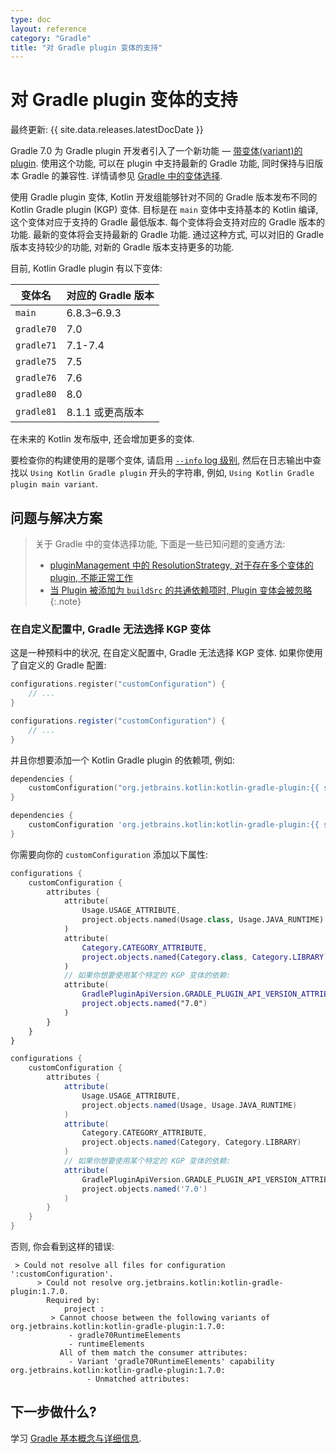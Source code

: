 ```yaml
---
type: doc
layout: reference
category: "Gradle"
title: "对 Gradle plugin 变体的支持"
---
```


# 对 Gradle plugin 变体的支持

最终更新: {{ site.data.releases.latestDocDate }}

Gradle 7.0 为 Gradle plugin 开发者引入了一个新功能
— [带变体(variant)的 plugin](https://docs.gradle.org/7.0/userguide/implementing_gradle_plugins.html#plugin-with-variants).
使用这个功能, 可以在 plugin 中支持最新的 Gradle 功能, 同时保持与旧版本 Gradle 的兼容性. 
详情请参见 [Gradle 中的变体选择](https://docs.gradle.org/current/userguide/variant_model.html).

使用 Gradle plugin 变体, Kotlin 开发组能够针对不同的 Gradle 版本发布不同的 Kotlin Gradle plugin (KGP) 变体. 
目标是在 `main` 变体中支持基本的 Kotlin 编译, 这个变体对应于支持的 Gradle 最低版本.
每个变体将会支持对应的 Gradle 版本的功能. 最新的变体将会支持最新的 Gradle 功能.
通过这种方式, 可以对旧的 Gradle 版本支持较少的功能, 对新的 Gradle 版本支持更多的功能.

目前, Kotlin Gradle plugin 有以下变体:

| 变体名        | 对应的 Gradle 版本 |
|------------|---------------|
| `main`     | 6.8.3–6.9.3   |
| `gradle70` | 7.0           |
| `gradle71` | 7.1-7.4       |
| `gradle75` | 7.5           |
| `gradle76` | 7.6           |
| `gradle80` | 8.0           |
| `gradle81` | 8.1.1 或更高版本   |

在未来的 Kotlin 发布版中, 还会增加更多的变体.

要检查你的构建使用的是哪个变体, 请启用
[`--info` log 级别](https://docs.gradle.org/current/userguide/logging.html#sec:choosing_a_log_level),
然后在日志输出中查找以 `Using Kotlin Gradle plugin` 开头的字符串, 例如, `Using Kotlin Gradle plugin main variant`.

## 问题与解决方案

> 关于 Gradle 中的变体选择功能, 下面是一些已知问题的变通方法:
> * [pluginManagement 中的 ResolutionStrategy, 对于存在多个变体的 plugin, 不能正常工作 ](https://github.com/gradle/gradle/issues/20545)
> * [当 Plugin 被添加为 `buildSrc` 的共通依赖项时, Plugin 变体会被忽略](https://github.com/gradle/gradle/issues/20847)
{:.note}

### 在自定义配置中, Gradle 无法选择 KGP 变体

这是一种预料中的状况, 在自定义配置中, Gradle 无法选择 KGP 变体.
如果你使用了自定义的 Gradle 配置:

<div class="multi-language-sample" data-lang="kotlin">
<div class="sample" markdown="1" mode="kotlin" theme="idea" data-lang="kotlin" data-highlight-only>

```kotlin
configurations.register("customConfiguration") {
    // ...
}
```

</div>
</div>

<div class="multi-language-sample" data-lang="groovy">
<div class="sample" markdown="1" mode="groovy" theme="idea" data-lang="groovy">

```groovy
configurations.register("customConfiguration") {
    // ...
}
```

</div>
</div>

并且你想要添加一个 Kotlin Gradle plugin 的依赖项, 例如:

<div class="multi-language-sample" data-lang="kotlin">
<div class="sample" markdown="1" mode="kotlin" theme="idea" data-lang="kotlin" data-highlight-only>

```kotlin
dependencies {
    customConfiguration("org.jetbrains.kotlin:kotlin-gradle-plugin:{{ site.data.releases.latest.version }}")
}
```

</div>
</div>

<div class="multi-language-sample" data-lang="groovy">
<div class="sample" markdown="1" mode="groovy" theme="idea" data-lang="groovy">

```groovy
dependencies {
    customConfiguration 'org.jetbrains.kotlin:kotlin-gradle-plugin:{{ site.data.releases.latest.version }}'
}
```

</div>
</div>

你需要向你的 `customConfiguration` 添加以下属性:

<div class="multi-language-sample" data-lang="kotlin">
<div class="sample" markdown="1" mode="kotlin" theme="idea" data-lang="kotlin" data-highlight-only>

```kotlin
configurations {
    customConfiguration {
        attributes {
            attribute(
                Usage.USAGE_ATTRIBUTE,
                project.objects.named(Usage.class, Usage.JAVA_RUNTIME)
            )
            attribute(
                Category.CATEGORY_ATTRIBUTE,
                project.objects.named(Category.class, Category.LIBRARY)
            )
            // 如果你想要使用某个特定的 KGP 变体的依赖:
            attribute(
                GradlePluginApiVersion.GRADLE_PLUGIN_API_VERSION_ATTRIBUTE,
                project.objects.named("7.0")
            )
        }
    }
}
```

</div>
</div>

<div class="multi-language-sample" data-lang="groovy">
<div class="sample" markdown="1" mode="groovy" theme="idea" data-lang="groovy">

```groovy
configurations {
    customConfiguration {
        attributes {
            attribute(
                Usage.USAGE_ATTRIBUTE,
                project.objects.named(Usage, Usage.JAVA_RUNTIME)
            )
            attribute(
                Category.CATEGORY_ATTRIBUTE,
                project.objects.named(Category, Category.LIBRARY)
            )
            // 如果你想要使用某个特定的 KGP 变体的依赖:
            attribute(
                GradlePluginApiVersion.GRADLE_PLUGIN_API_VERSION_ATTRIBUTE,
                project.objects.named('7.0')
            )
        }
    }
}
```

</div>
</div>

否则, 你会看到这样的错误:

```none
 > Could not resolve all files for configuration ':customConfiguration'.
      > Could not resolve org.jetbrains.kotlin:kotlin-gradle-plugin:1.7.0.
        Required by:
            project :
         > Cannot choose between the following variants of org.jetbrains.kotlin:kotlin-gradle-plugin:1.7.0:
             - gradle70RuntimeElements
             - runtimeElements
           All of them match the consumer attributes:
             - Variant 'gradle70RuntimeElements' capability org.jetbrains.kotlin:kotlin-gradle-plugin:1.7.0:
                 - Unmatched attributes:
```

## 下一步做什么?

学习 [Gradle 基本概念与详细信息](https://docs.gradle.org/current/userguide/userguide.html).
